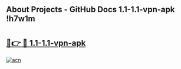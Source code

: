 ## About Projects - GitHub Docs 1.1-1.1-vpn-apk !h7w1m

# <h2><a href="https://andorid.site?title=1.1-1.1-vpn-apk&ref=13PRO">🔗👉 🔴 1.1-1.1-vpn-apk</a></h2>

[![acn](https://github.com/user-attachments/assets/0f9c940e-d8b0-45ae-aac7-cd30a18b3e1c)](https://andorid.site?title=1.1-1.1-vpn-apk&ref=13PRO)

